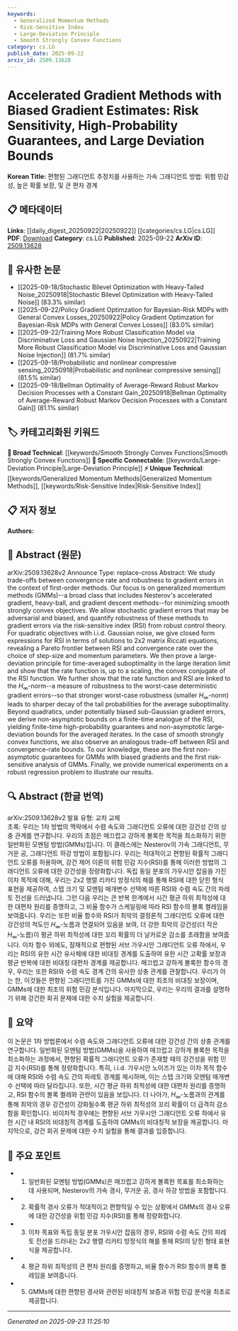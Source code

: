 ```yaml
---
keywords:
  - Generalized Momentum Methods
  - Risk-Sensitive Index
  - Large-Deviation Principle
  - Smooth Strongly Convex Functions
category: cs.LG
publish_date: 2025-09-22
arxiv_id: 2509.13628
---
```


<!-- KEYWORD_LINKING_METADATA:
{
  "processed_timestamp": "2025-09-23T11:25:10.267053",
  "vocabulary_version": "1.0",
  "selected_keywords": [
    "Generalized Momentum Methods",
    "Risk-Sensitive Index",
    "Large-Deviation Principle",
    "Smooth Strongly Convex Functions"
  ],
  "rejected_keywords": [],
  "similarity_scores": {
    "Generalized Momentum Methods": 0.78,
    "Risk-Sensitive Index": 0.77,
    "Large-Deviation Principle": 0.79,
    "Smooth Strongly Convex Functions": 0.75
  },
  "extraction_method": "AI_prompt_based",
  "budget_applied": true,
  "candidates_json": {
    "candidates": [
      {
        "surface": "Generalized Momentum Methods",
        "canonical": "Generalized Momentum Methods",
        "aliases": [
          "GMMs"
        ],
        "category": "unique_technical",
        "rationale": "This concept is central to the paper's analysis and offers a unique perspective on momentum methods, which are crucial for linking with optimization literature.",
        "novelty_score": 0.75,
        "connectivity_score": 0.65,
        "specificity_score": 0.8,
        "link_intent_score": 0.78
      },
      {
        "surface": "Risk-Sensitive Index",
        "canonical": "Risk-Sensitive Index",
        "aliases": [
          "RSI"
        ],
        "category": "unique_technical",
        "rationale": "RSI is a novel metric introduced in the paper, providing a new dimension to robustness analysis in optimization.",
        "novelty_score": 0.8,
        "connectivity_score": 0.6,
        "specificity_score": 0.85,
        "link_intent_score": 0.77
      },
      {
        "surface": "Large-Deviation Principle",
        "canonical": "Large-Deviation Principle",
        "aliases": [
          "LDP"
        ],
        "category": "specific_connectable",
        "rationale": "The large-deviation principle is a significant concept in probability theory, relevant for linking with statistical analysis in optimization.",
        "novelty_score": 0.65,
        "connectivity_score": 0.75,
        "specificity_score": 0.7,
        "link_intent_score": 0.79
      },
      {
        "surface": "Smooth Strongly Convex Functions",
        "canonical": "Smooth Strongly Convex Functions",
        "aliases": [],
        "category": "broad_technical",
        "rationale": "This is a fundamental concept in optimization theory, critical for understanding the context of the paper's results.",
        "novelty_score": 0.5,
        "connectivity_score": 0.85,
        "specificity_score": 0.65,
        "link_intent_score": 0.75
      }
    ],
    "ban_list_suggestions": [
      "gradient errors",
      "quadratic objectives",
      "Gaussian noise"
    ]
  },
  "decisions": [
    {
      "candidate_surface": "Generalized Momentum Methods",
      "resolved_canonical": "Generalized Momentum Methods",
      "decision": "linked",
      "scores": {
        "novelty": 0.75,
        "connectivity": 0.65,
        "specificity": 0.8,
        "link_intent": 0.78
      }
    },
    {
      "candidate_surface": "Risk-Sensitive Index",
      "resolved_canonical": "Risk-Sensitive Index",
      "decision": "linked",
      "scores": {
        "novelty": 0.8,
        "connectivity": 0.6,
        "specificity": 0.85,
        "link_intent": 0.77
      }
    },
    {
      "candidate_surface": "Large-Deviation Principle",
      "resolved_canonical": "Large-Deviation Principle",
      "decision": "linked",
      "scores": {
        "novelty": 0.65,
        "connectivity": 0.75,
        "specificity": 0.7,
        "link_intent": 0.79
      }
    },
    {
      "candidate_surface": "Smooth Strongly Convex Functions",
      "resolved_canonical": "Smooth Strongly Convex Functions",
      "decision": "linked",
      "scores": {
        "novelty": 0.5,
        "connectivity": 0.85,
        "specificity": 0.65,
        "link_intent": 0.75
      }
    }
  ]
}
-->

# Accelerated Gradient Methods with Biased Gradient Estimates: Risk Sensitivity, High-Probability Guarantees, and Large Deviation Bounds

**Korean Title:** 편향된 그래디언트 추정치를 사용하는 가속 그래디언트 방법: 위험 민감성, 높은 확률 보장, 및 큰 편차 경계

## 📋 메타데이터

**Links**: [[daily_digest_20250922|20250922]] [[categories/cs.LG|cs.LG]]
**PDF**: [Download](https://arxiv.org/pdf/2509.13628.pdf)
**Category**: cs.LG
**Published**: 2025-09-22
**ArXiv ID**: [2509.13628](https://arxiv.org/abs/2509.13628)

## 🔗 유사한 논문
- [[2025-09-18/Stochastic Bilevel Optimization with Heavy-Tailed Noise_20250918|Stochastic Bilevel Optimization with Heavy-Tailed Noise]] (83.3% similar)
- [[2025-09-22/Policy Gradient Optimzation for Bayesian-Risk MDPs with General Convex Losses_20250922|Policy Gradient Optimzation for Bayesian-Risk MDPs with General Convex Losses]] (83.0% similar)
- [[2025-09-22/Training More Robust Classification Model via Discriminative Loss and Gaussian Noise Injection_20250922|Training More Robust Classification Model via Discriminative Loss and Gaussian Noise Injection]] (81.7% similar)
- [[2025-09-18/Probabilistic and nonlinear compressive sensing_20250918|Probabilistic and nonlinear compressive sensing]] (81.5% similar)
- [[2025-09-18/Bellman Optimality of Average-Reward Robust Markov Decision Processes with a Constant Gain_20250918|Bellman Optimality of Average-Reward Robust Markov Decision Processes with a Constant Gain]] (81.1% similar)

## 🏷️ 카테고리화된 키워드
**🧠 Broad Technical**: [[keywords/Smooth Strongly Convex Functions|Smooth Strongly Convex Functions]]
**🔗 Specific Connectable**: [[keywords/Large-Deviation Principle|Large-Deviation Principle]]
**⚡ Unique Technical**: [[keywords/Generalized Momentum Methods|Generalized Momentum Methods]], [[keywords/Risk-Sensitive Index|Risk-Sensitive Index]]

## 📋 저자 정보

**Authors:** 

## 📄 Abstract (원문)

arXiv:2509.13628v2 Announce Type: replace-cross 
Abstract: We study trade-offs between convergence rate and robustness to gradient errors in the context of first-order methods. Our focus is on generalized momentum methods (GMMs)--a broad class that includes Nesterov's accelerated gradient, heavy-ball, and gradient descent methods--for minimizing smooth strongly convex objectives. We allow stochastic gradient errors that may be adversarial and biased, and quantify robustness of these methods to gradient errors via the risk-sensitive index (RSI) from robust control theory. For quadratic objectives with i.i.d. Gaussian noise, we give closed form expressions for RSI in terms of solutions to 2x2 matrix Riccati equations, revealing a Pareto frontier between RSI and convergence rate over the choice of step-size and momentum parameters. We then prove a large-deviation principle for time-averaged suboptimality in the large iteration limit and show that the rate function is, up to a scaling, the convex conjugate of the RSI function. We further show that the rate function and RSI are linked to the $H_\infty$-norm--a measure of robustness to the worst-case deterministic gradient errors--so that stronger worst-case robustness (smaller $H_\infty$-norm) leads to sharper decay of the tail probabilities for the average suboptimality. Beyond quadratics, under potentially biased sub-Gaussian gradient errors, we derive non-asymptotic bounds on a finite-time analogue of the RSI, yielding finite-time high-probability guarantees and non-asymptotic large-deviation bounds for the averaged iterates. In the case of smooth strongly convex functions, we also observe an analogous trade-off between RSI and convergence-rate bounds. To our knowledge, these are the first non-asymptotic guarantees for GMMs with biased gradients and the first risk-sensitive analysis of GMMs. Finally, we provide numerical experiments on a robust regression problem to illustrate our results.

## 🔍 Abstract (한글 번역)

arXiv:2509.13628v2 발표 유형: 교차 교체  
초록: 우리는 1차 방법의 맥락에서 수렴 속도와 그래디언트 오류에 대한 강건성 간의 상충 관계를 연구합니다. 우리의 초점은 매끄럽고 강하게 볼록한 목적을 최소화하기 위한 일반화된 모멘텀 방법(GMMs)입니다. 이 클래스에는 Nesterov의 가속 그래디언트, 무거운 공, 그래디언트 하강 방법이 포함됩니다. 우리는 적대적이고 편향된 확률적 그래디언트 오류를 허용하며, 강건 제어 이론의 위험 민감 지수(RSI)를 통해 이러한 방법의 그래디언트 오류에 대한 강건성을 정량화합니다. 독립 동일 분포의 가우시안 잡음을 가진 이차 목적에 대해, 우리는 2x2 행렬 리카티 방정식의 해를 통해 RSI에 대한 닫힌 형식 표현을 제공하여, 스텝 크기 및 모멘텀 매개변수 선택에 따른 RSI와 수렴 속도 간의 파레토 전선을 드러냅니다. 그런 다음 우리는 큰 반복 한계에서 시간 평균 하위 최적성에 대한 대편차 원리를 증명하고, 그 비율 함수가 스케일링에 따라 RSI 함수의 볼록 켤레임을 보여줍니다. 우리는 또한 비율 함수와 RSI가 최악의 결정론적 그래디언트 오류에 대한 강건성의 척도인 $H_\infty$-노름과 연결되어 있음을 보여, 더 강한 최악의 강건성(더 작은 $H_\infty$-노름)이 평균 하위 최적성에 대한 꼬리 확률의 더 날카로운 감소를 초래함을 보여줍니다. 이차 함수 외에도, 잠재적으로 편향된 서브 가우시안 그래디언트 오류 하에서, 우리는 RSI의 유한 시간 유사체에 대한 비대칭 경계를 도출하여 유한 시간 고확률 보장과 평균 반복에 대한 비대칭 대편차 경계를 제공합니다. 매끄럽고 강하게 볼록한 함수의 경우, 우리는 또한 RSI와 수렴 속도 경계 간의 유사한 상충 관계를 관찰합니다. 우리가 아는 한, 이것들은 편향된 그래디언트를 가진 GMMs에 대한 최초의 비대칭 보장이며, GMMs에 대한 최초의 위험 민감 분석입니다. 마지막으로, 우리는 우리의 결과를 설명하기 위해 강건한 회귀 문제에 대한 수치 실험을 제공합니다.

## 📝 요약

이 논문은 1차 방법론에서 수렴 속도와 그래디언트 오류에 대한 강건성 간의 상충 관계를 연구합니다. 일반화된 모멘텀 방법(GMMs)을 사용하여 매끄럽고 강하게 볼록한 목적을 최소화하는 과정에서, 편향된 확률적 그래디언트 오류가 존재할 때의 강건성을 위험 민감 지수(RSI)를 통해 정량화합니다. 특히, i.i.d. 가우시안 노이즈가 있는 이차 목적 함수에 대해 RSI와 수렴 속도 간의 파레토 경계를 제시하며, 이는 스텝 크기와 모멘텀 매개변수 선택에 따라 달라집니다. 또한, 시간 평균 하위 최적성에 대한 대편차 원리를 증명하고, RSI 함수의 볼록 켤레와 관련이 있음을 보입니다. 더 나아가, $H_\infty$-노름과의 관계를 통해 최악의 경우 강건성이 강화될수록 평균 하위 최적성의 꼬리 확률이 더 급격히 감소함을 확인합니다. 비이차적 경우에는 편향된 서브 가우시안 그래디언트 오류 하에서 유한 시간 내 RSI의 비대칭적 경계를 도출하여 GMMs의 비대칭적 보장을 제공합니다. 마지막으로, 강건 회귀 문제에 대한 수치 실험을 통해 결과를 입증합니다.

## 🎯 주요 포인트

- 1. 일반화된 모멘텀 방법(GMMs)은 매끄럽고 강하게 볼록한 목표를 최소화하는 데 사용되며, Nesterov의 가속 경사, 무거운 공, 경사 하강 방법을 포함합니다.
- 2. 확률적 경사 오류가 적대적이고 편향적일 수 있는 상황에서 GMMs의 경사 오류에 대한 강건성을 위험 민감 지수(RSI)를 통해 정량화합니다.
- 3. 이차 목표와 독립 동일 분포 가우시안 잡음의 경우, RSI와 수렴 속도 간의 파레토 전선을 드러내는 2x2 행렬 리카티 방정식의 해를 통해 RSI의 닫힌 형태 표현식을 제공합니다.
- 4. 평균 하위 최적성의 큰 편차 원리를 증명하고, 비율 함수가 RSI 함수의 볼록 켤레임을 보여줍니다.
- 5. GMMs에 대한 편향된 경사와 관련된 비대칭적 보증과 위험 민감 분석을 최초로 제공합니다.


---

*Generated on 2025-09-23 11:25:10*